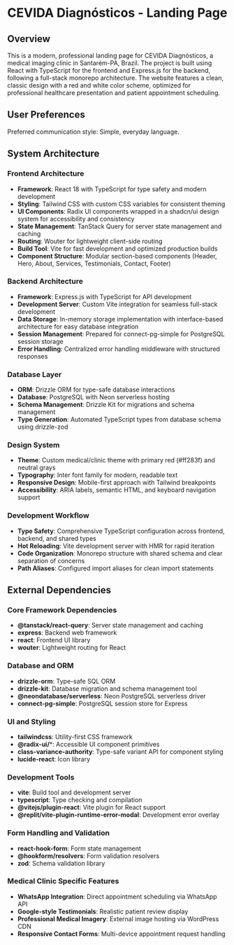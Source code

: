 # CEVIDA Diagnósticos - Landing Page

## Overview

This is a modern, professional landing page for CEVIDA Diagnósticos, a medical imaging clinic in Santarém-PA, Brazil. The project is built using React with TypeScript for the frontend and Express.js for the backend, following a full-stack monorepo architecture. The website features a clean, classic design with a red and white color scheme, optimized for professional healthcare presentation and patient appointment scheduling.

## User Preferences

Preferred communication style: Simple, everyday language.

## System Architecture

### Frontend Architecture
- **Framework**: React 18 with TypeScript for type safety and modern development
- **Styling**: Tailwind CSS with custom CSS variables for consistent theming
- **UI Components**: Radix UI components wrapped in a shadcn/ui design system for accessibility and consistency
- **State Management**: TanStack Query for server state management and caching
- **Routing**: Wouter for lightweight client-side routing
- **Build Tool**: Vite for fast development and optimized production builds
- **Component Structure**: Modular section-based components (Header, Hero, About, Services, Testimonials, Contact, Footer)

### Backend Architecture
- **Framework**: Express.js with TypeScript for API development
- **Development Server**: Custom Vite integration for seamless full-stack development
- **Data Storage**: In-memory storage implementation with interface-based architecture for easy database integration
- **Session Management**: Prepared for connect-pg-simple for PostgreSQL session storage
- **Error Handling**: Centralized error handling middleware with structured responses

### Database Layer
- **ORM**: Drizzle ORM for type-safe database interactions
- **Database**: PostgreSQL with Neon serverless hosting
- **Schema Management**: Drizzle Kit for migrations and schema management
- **Type Generation**: Automated TypeScript types from database schema using drizzle-zod

### Design System
- **Theme**: Custom medical/clinic theme with primary red (#ff283f) and neutral grays
- **Typography**: Inter font family for modern, readable text
- **Responsive Design**: Mobile-first approach with Tailwind breakpoints
- **Accessibility**: ARIA labels, semantic HTML, and keyboard navigation support

### Development Workflow
- **Type Safety**: Comprehensive TypeScript configuration across frontend, backend, and shared types
- **Hot Reloading**: Vite development server with HMR for rapid iteration
- **Code Organization**: Monorepo structure with shared schema and clear separation of concerns
- **Path Aliases**: Configured import aliases for clean import statements

## External Dependencies

### Core Framework Dependencies
- **@tanstack/react-query**: Server state management and caching
- **express**: Backend web framework
- **react**: Frontend UI library
- **wouter**: Lightweight routing for React

### Database and ORM
- **drizzle-orm**: Type-safe SQL ORM
- **drizzle-kit**: Database migration and schema management tool
- **@neondatabase/serverless**: Neon PostgreSQL serverless driver
- **connect-pg-simple**: PostgreSQL session store for Express

### UI and Styling
- **tailwindcss**: Utility-first CSS framework
- **@radix-ui/***: Accessible UI component primitives
- **class-variance-authority**: Type-safe variant API for component styling
- **lucide-react**: Icon library

### Development Tools
- **vite**: Build tool and development server
- **typescript**: Type checking and compilation
- **@vitejs/plugin-react**: Vite plugin for React support
- **@replit/vite-plugin-runtime-error-modal**: Development error overlay

### Form Handling and Validation
- **react-hook-form**: Form state management
- **@hookform/resolvers**: Form validation resolvers
- **zod**: Schema validation library

### Medical Clinic Specific Features
- **WhatsApp Integration**: Direct appointment scheduling via WhatsApp API
- **Google-style Testimonials**: Realistic patient review display
- **Professional Medical Imagery**: External image hosting via WordPress CDN
- **Responsive Contact Forms**: Multi-device appointment request handling